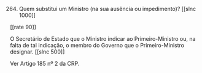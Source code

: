 264. Quem substitui um Ministro (na sua ausência ou impedimento)?
[[slnc 1000]]

[[rate 90]]

O Secretário de Estado que o Ministro indicar ao Primeiro-Ministro ou, na falta de tal indicação, o membro do Governo que o Primeiro-Ministro designar.
[[slnc 500]]

Ver Artigo 185 nº 2 da CRP.
